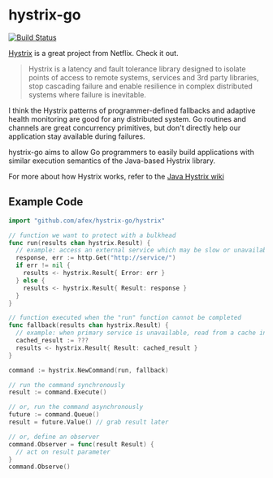 hystrix-go
==========

[![Build Status](https://travis-ci.org/afex/hystrix-go.png?branch=master)](https://travis-ci.org/afex/hystrix-go)

[Hystrix](https://github.com/Netflix/Hystrix) is a great project from Netflix. Check it out.

> Hystrix is a latency and fault tolerance library designed to isolate points of access to remote systems, services and 3rd party libraries, stop cascading failure and enable resilience in complex distributed systems where failure is inevitable.

I think the Hystrix patterns of programmer-defined fallbacks and adaptive health monitoring are good for any distributed system. Go routines and channels are great concurrency primitives, but don't directly help our application stay available during failures.

hystrix-go aims to allow Go programmers to easily build applications with similar execution semantics of the Java-based Hystrix library.

For more about how Hystrix works, refer to the [Java Hystrix wiki](https://github.com/Netflix/Hystrix/wiki)

Example Code
------------

```go
import "github.com/afex/hystrix-go/hystrix"

// function we want to protect with a bulkhead
func run(results chan hystrix.Result) {
  // example: access an external service which may be slow or unavailable
  response, err := http.Get("http://service/")
  if err != nil {
    results <- hystrix.Result{ Error: err }
  } else {
    results <- hystrix.Result{ Result: response }
  }
}

// function executed when the "run" function cannot be completed
func fallback(results chan hystrix.Result) {
  // example: when primary service is unavailable, read from a cache instead
  cached_result := ???
  results <- hystrix.Result{ Result: cached_result }
}

command := hystrix.NewCommand(run, fallback)

// run the command synchronously
result := command.Execute()

// or, run the command asynchronously
future := command.Queue()
result = future.Value() // grab result later

// or, define an observer
command.Observer = func(result Result) {
  // act on result parameter
}
command.Observe()
```